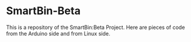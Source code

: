 # SmartBin-Beta
This is a repository of the SmartBin:Beta Project. Here are pieces of code from the Arduino side and from Linux side.
